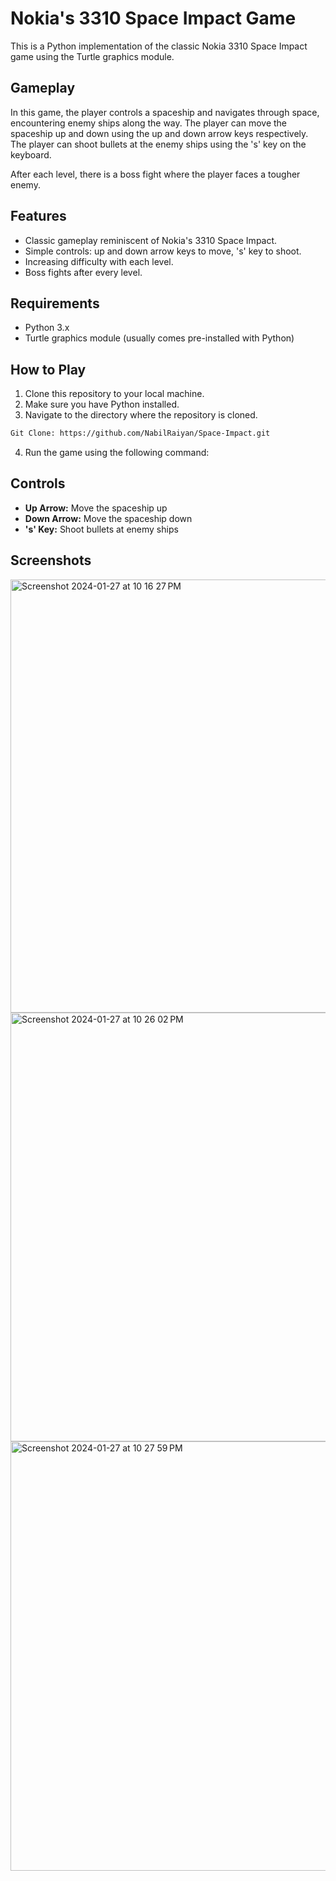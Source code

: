 # Nokia's 3310 Space Impact Game

This is a Python implementation of the classic Nokia 3310 Space Impact game using the Turtle graphics module.

## Gameplay

In this game, the player controls a spaceship and navigates through space, encountering enemy ships along the way. The player can move the spaceship up and down using the up and down arrow keys respectively. The player can shoot bullets at the enemy ships using the 's' key on the keyboard.

After each level, there is a boss fight where the player faces a tougher enemy.

## Features

- Classic gameplay reminiscent of Nokia's 3310 Space Impact.
- Simple controls: up and down arrow keys to move, 's' key to shoot.
- Increasing difficulty with each level.
- Boss fights after every level.

## Requirements

- Python 3.x
- Turtle graphics module (usually comes pre-installed with Python)

## How to Play

1. Clone this repository to your local machine.
2. Make sure you have Python installed.
3. Navigate to the directory where the repository is cloned.
```bash
Git Clone: https://github.com/NabilRaiyan/Space-Impact.git
```
4. Run the game using the following command:


## Controls

- **Up Arrow:** Move the spaceship up
- **Down Arrow:** Move the spaceship down
- **'s' Key:** Shoot bullets at enemy ships

## Screenshots
<img width="693" alt="Screenshot 2024-01-27 at 10 16 27 PM" src="https://github.com/NabilRaiyan/Space-Impact/assets/31074461/6aa6f23f-dc90-426d-a6f3-b4d4dd63e577">

<br />



<img width="686" alt="Screenshot 2024-01-27 at 10 26 02 PM" src="https://github.com/NabilRaiyan/Space-Impact/assets/31074461/6ccc25ea-3907-49e4-b35d-f7548579bc01">
<br />




<img width="687" alt="Screenshot 2024-01-27 at 10 27 59 PM" src="https://github.com/NabilRaiyan/Space-Impact/assets/31074461/9fd74866-a4b8-4d93-a090-685eb6daf2a0">
<br />

